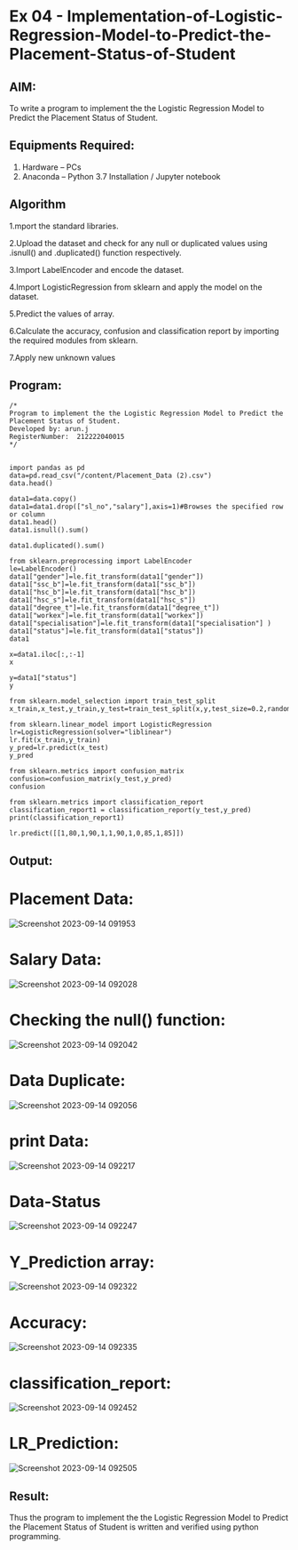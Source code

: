 # Ex 04 - Implementation-of-Logistic-Regression-Model-to-Predict-the-Placement-Status-of-Student

## AIM:
To write a program to implement the the Logistic Regression Model to Predict the Placement Status of Student.

## Equipments Required:
1. Hardware – PCs
2. Anaconda – Python 3.7 Installation / Jupyter notebook

## Algorithm
1.mport the standard libraries.

2.Upload the dataset and check for any null or duplicated values using .isnull() and .duplicated() function respectively.

3.Import LabelEncoder and encode the dataset.

4.Import LogisticRegression from sklearn and apply the model on the dataset.

5.Predict the values of array.

6.Calculate the accuracy, confusion and classification report by importing the required modules from sklearn.

7.Apply new unknown values

## Program:
```
/*
Program to implement the the Logistic Regression Model to Predict the Placement Status of Student.
Developed by: arun.j
RegisterNumber:  212222040015
*/


import pandas as pd
data=pd.read_csv("/content/Placement_Data (2).csv")
data.head()

data1=data.copy()
data1=data1.drop(["sl_no","salary"],axis=1)#Browses the specified row or column
data1.head()
data1.isnull().sum()

data1.duplicated().sum()

from sklearn.preprocessing import LabelEncoder
le=LabelEncoder()
data1["gender"]=le.fit_transform(data1["gender"])
data1["ssc_b"]=le.fit_transform(data1["ssc_b"])
data1["hsc_b"]=le.fit_transform(data1["hsc_b"])
data1["hsc_s"]=le.fit_transform(data1["hsc_s"])
data1["degree_t"]=le.fit_transform(data1["degree_t"])
data1["workex"]=le.fit_transform(data1["workex"])
data1["specialisation"]=le.fit_transform(data1["specialisation"] )
data1["status"]=le.fit_transform(data1["status"])
data1

x=data1.iloc[:,:-1]
x

y=data1["status"]
y

from sklearn.model_selection import train_test_split
x_train,x_test,y_train,y_test=train_test_split(x,y,test_size=0.2,random_state=0)

from sklearn.linear_model import LogisticRegression
lr=LogisticRegression(solver="liblinear")
lr.fit(x_train,y_train)
y_pred=lr.predict(x_test)
y_pred

from sklearn.metrics import confusion_matrix
confusion=confusion_matrix(y_test,y_pred)
confusion

from sklearn.metrics import classification_report
classification_report1 = classification_report(y_test,y_pred)
print(classification_report1)

lr.predict([[1,80,1,90,1,1,90,1,0,85,1,85]])
```

## Output:
# Placement Data:
![Screenshot 2023-09-14 091953](https://github.com/arun1111j/Implementation-of-Logistic-Regression-Model-to-Predict-the-Placement-Status-of-Student/assets/128461833/13c83e06-ce38-45ee-b421-e3143398963c)
# Salary Data:
![Screenshot 2023-09-14 092028](https://github.com/arun1111j/Implementation-of-Logistic-Regression-Model-to-Predict-the-Placement-Status-of-Student/assets/128461833/5ac3b449-45e5-42b8-93ff-3cff53cd2142)
# Checking the null() function:
![Screenshot 2023-09-14 092042](https://github.com/arun1111j/Implementation-of-Logistic-Regression-Model-to-Predict-the-Placement-Status-of-Student/assets/128461833/58ff707e-5ab7-4a22-a06a-4c50dbe29225)
# Data Duplicate:
![Screenshot 2023-09-14 092056](https://github.com/arun1111j/Implementation-of-Logistic-Regression-Model-to-Predict-the-Placement-Status-of-Student/assets/128461833/d2c78f07-a421-4ab5-a693-40998adb1ea5)
# print Data:
![Screenshot 2023-09-14 092217](https://github.com/arun1111j/Implementation-of-Logistic-Regression-Model-to-Predict-the-Placement-Status-of-Student/assets/128461833/f4e87389-cc9e-4a33-ab3e-b9f213c02c8a)
# Data-Status
![Screenshot 2023-09-14 092247](https://github.com/arun1111j/Implementation-of-Logistic-Regression-Model-to-Predict-the-Placement-Status-of-Student/assets/128461833/e8ca9aea-cad4-434b-a380-bfc8b77e9494)
# Y_Prediction array:
![Screenshot 2023-09-14 092322](https://github.com/arun1111j/Implementation-of-Logistic-Regression-Model-to-Predict-the-Placement-Status-of-Student/assets/128461833/5faa5097-f601-448f-a283-97044713bd3f)
# Accuracy:
![Screenshot 2023-09-14 092335](https://github.com/arun1111j/Implementation-of-Logistic-Regression-Model-to-Predict-the-Placement-Status-of-Student/assets/128461833/a078773b-3353-4788-8a39-2a194edbaaa6)
# classification_report:
![Screenshot 2023-09-14 092452](https://github.com/arun1111j/Implementation-of-Logistic-Regression-Model-to-Predict-the-Placement-Status-of-Student/assets/128461833/66919176-5280-4337-bf8d-4d201c4a7ac2)

# LR_Prediction:

![Screenshot 2023-09-14 092505](https://github.com/arun1111j/Implementation-of-Logistic-Regression-Model-to-Predict-the-Placement-Status-of-Student/assets/128461833/63464877-d71b-4f98-9e23-b980a78ed164)




## Result:
Thus the program to implement the the Logistic Regression Model to Predict the Placement Status of Student is written and verified using python programming.
